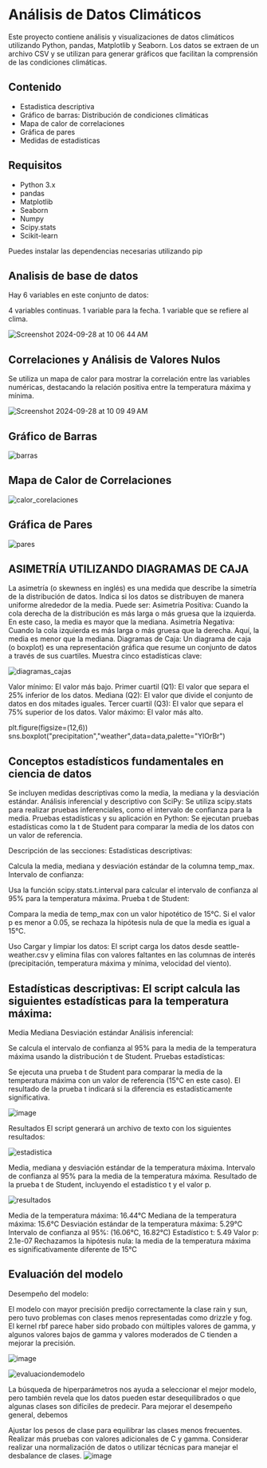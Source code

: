 # Análisis de Datos Climáticos

Este proyecto contiene análisis y visualizaciones de datos climáticos utilizando Python, pandas, Matplotlib y Seaborn. Los datos se extraen de un archivo CSV y se utilizan para generar gráficos que facilitan la comprensión de las condiciones climáticas.

## Contenido

- Estadistica descriptiva 
- Gráfico de barras: Distribución de condiciones climáticas
- Mapa de calor de correlaciones
- Gráfica de pares
- Medidas de estadisticas


## Requisitos

- Python 3.x
- pandas
- Matplotlib
- Seaborn
- Numpy
- Scipy.stats
- Scikit-learn

Puedes instalar las dependencias necesarias utilizando pip


## Analisis de base de datos 

Hay 6 variables en este conjunto de datos:

4 variables continuas.
1 variable para la fecha.
1 variable que se refiere al clima.


![Screenshot 2024-09-28 at 10 06 44 AM](https://github.com/user-attachments/assets/8713f48b-13b5-40da-8e88-e31df3370dd3)

## Correlaciones y Análisis de Valores Nulos
Se utiliza un mapa de calor para mostrar la correlación entre las variables numéricas, destacando la relación positiva entre la temperatura máxima y mínima.

![Screenshot 2024-09-28 at 10 09 49 AM](https://github.com/user-attachments/assets/888290af-8208-4ec0-ae58-d2d482ad93af)


## Gráfico de Barras
 

![barras](https://github.com/user-attachments/assets/f8f1f1e2-3236-4b4f-9ae0-9763d93d78df)

## Mapa de Calor de Correlaciones
  

![calor_corelaciones](https://github.com/user-attachments/assets/dd44fa3d-3ca2-4f3a-8fa2-04b1d011609d)

## Gráfica de Pares


![pares](https://github.com/user-attachments/assets/c02486ed-5cda-40d6-b5ad-c5d5210866dd)

## ASIMETRÍA UTILIZANDO DIAGRAMAS DE CAJA

La asimetría (o skewness en inglés) es una medida que describe la simetría de la distribución de datos. Indica si los datos se distribuyen de manera uniforme alrededor de la media. Puede ser:
Asimetría Positiva: Cuando la cola derecha de la distribución es más larga o más gruesa que la izquierda. En este caso, la media es mayor que la mediana.
Asimetría Negativa: Cuando la cola izquierda es más larga o más gruesa que la derecha. Aquí, la media es menor que la mediana.
Diagramas de Caja: Un diagrama de caja (o boxplot) es una representación gráfica que resume un conjunto de datos a través de sus cuartiles. Muestra cinco estadísticas clave:

![diagramas_cajas](https://github.com/user-attachments/assets/6b52e85a-a112-45e8-b4df-17c6e923a752)


Valor mínimo: El valor más bajo.
Primer cuartil (Q1): El valor que separa el 25% inferior de los datos.
Mediana (Q2): El valor que divide el conjunto de datos en dos mitades iguales.
Tercer cuartil (Q3): El valor que separa el 75% superior de los datos.
Valor máximo: El valor más alto.

plt.figure(figsize=(12,6))
sns.boxplot("precipitation","weather",data=data,palette="YlOrBr")
## Conceptos estadísticos fundamentales en ciencia de datos
Se incluyen medidas descriptivas como la media, la mediana y la desviación estándar.
Análisis inferencial y descriptivo con SciPy:
Se utiliza scipy.stats para realizar pruebas inferenciales, como el intervalo de confianza para la media.
Pruebas estadísticas y su aplicación en Python:
Se ejecutan pruebas estadísticas como la t de Student para comparar la media de los datos con un valor de referencia.

Descripción de las secciones:
Estadísticas descriptivas:

Calcula la media, mediana y desviación estándar de la columna temp_max.
Intervalo de confianza:

Usa la función scipy.stats.t.interval para calcular el intervalo de confianza al 95% para la temperatura máxima.
Prueba t de Student:

Compara la media de temp_max con un valor hipotético de 15°C. Si el valor p es menor a 0.05, se rechaza la hipótesis nula de que la media es igual a 15°C.

Uso
Cargar y limpiar los datos: El script carga los datos desde seattle-weather.csv y elimina filas con valores faltantes en las columnas de interés (precipitación, temperatura máxima y mínima, velocidad del viento).

## Estadísticas descriptivas: El script calcula las siguientes estadísticas para la temperatura máxima:

Media
Mediana
Desviación estándar
Análisis inferencial:

Se calcula el intervalo de confianza al 95% para la media de la temperatura máxima usando la distribución t de Student.
Pruebas estadísticas:

Se ejecuta una prueba t de Student para comparar la media de la temperatura máxima con un valor de referencia (15°C en este caso). El resultado de la prueba t indicará si la diferencia es estadísticamente significativa.

![image](https://github.com/user-attachments/assets/ac2736f1-92c1-480e-9c2b-3ca5797686be)

Resultados
El script generará un archivo de texto con los siguientes resultados:

![estadistica](https://github.com/user-attachments/assets/f5b1f894-ded4-49ad-8648-a3dc93512089)


Media, mediana y desviación estándar de la temperatura máxima.
Intervalo de confianza al 95% para la media de la temperatura máxima.
Resultado de la prueba t de Student, incluyendo el estadístico t y el valor p.

![resultados](https://github.com/user-attachments/assets/bb377b99-083e-4bbf-9dcb-f6aa87610f3b)


Media de la temperatura máxima: 16.44°C
Mediana de la temperatura máxima: 15.6°C
Desviación estándar de la temperatura máxima: 5.29°C
Intervalo de confianza al 95%: (16.06°C, 16.82°C)
Estadístico t: 5.49
Valor p: 2.1e-07
Rechazamos la hipótesis nula: la media de la temperatura máxima es significativamente diferente de 15°C

## Evaluación del modelo
Desempeño del modelo:

El modelo con mayor precisión predijo correctamente la clase rain y sun, pero tuvo problemas con clases menos representadas como drizzle y fog.
El kernel rbf parece haber sido probado con múltiples valores de gamma, y algunos valores bajos de gamma y valores moderados de C tienden a mejorar la precisión.


![image](https://github.com/user-attachments/assets/d0d86611-6e51-4962-8510-3fb8cca4fdfc)

![evaluaciondemodelo](https://github.com/user-attachments/assets/63582cfb-2ee9-45df-843b-e0c2c21baf99)

La búsqueda de hiperparámetros nos ayuda a seleccionar el mejor modelo, pero también revela que los datos pueden estar desequilibrados o que algunas clases son difíciles de predecir. Para mejorar el desempeño general, debemos

Ajustar los pesos de clase para equilibrar las clases menos frecuentes.
Realizar más pruebas con valores adicionales de C y gamma.
Considerar realizar una normalización de datos o utilizar técnicas para manejar el desbalance de clases.
![image](https://github.com/user-attachments/assets/e9a9609d-f752-410a-8f77-c50cac9424a1)



